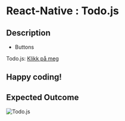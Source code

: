 # React-Native : Todo.js 

## Description
- Buttons

Todo.js: [Klikk på meg](https://github.com/serdardurmus/React-Native-koder/blob/main/learnReactNative/src/Todo//Todo.js)


## Happy coding!

## Expected Outcome

![Todo.js](./images/Todo/Todo.jpg)